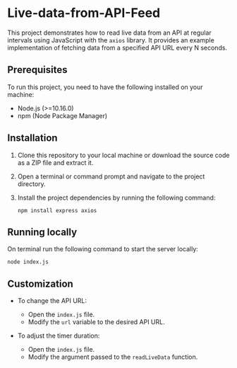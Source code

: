 # Live-data-from-API-Feed


This project demonstrates how to read live data from an API at regular intervals using JavaScript with the `axios` library. It provides an example implementation of fetching data from a specified API URL every N seconds.

## Prerequisites

To run this project, you need to have the following installed on your machine:

- Node.js (>=10.16.0)
- npm (Node Package Manager)

## Installation

1. Clone this repository to your local machine or download the source code as a ZIP file and extract it.

2. Open a terminal or command prompt and navigate to the project directory.

3. Install the project dependencies by running the following command:
    
    <code>npm install express axios</code>

## Running locally

On terminal run the following command to start the server locally: 

<code>node index.js</code>

## Customization

- To change the API URL:
    - Open the `index.js` file.
    - Modify the `url` variable to the desired API URL.

- To adjust the timer duration:
    - Open the `index.js` file.
    - Modify the argument passed to the `readLiveData` function.
